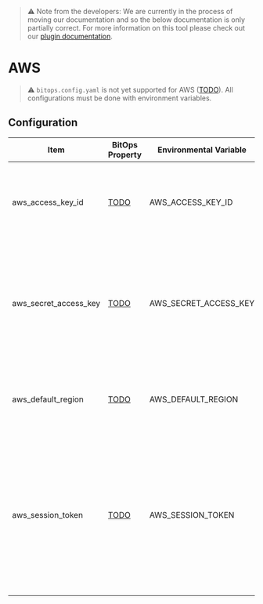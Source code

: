 > ⚠️ Note from the developers: We are currently in the process of moving our documentation and so the below documentation is only partially correct. For more information on this tool please check out our [plugin documentation](https://github.com/bitops-plugins/aws).

# AWS

> ⚠️ `bitops.config.yaml` is not yet supported for AWS ([TODO](https://github.com/bitovi/bitops/issues/15)). All configurations must be done with environment variables.

## Configuration

| Item                  | BitOps Property                                    | Environmental Variable | Description                                                  | Default | Required |
| --------------------- | -------------------------------------------------- | ---------------------- | ------------------------------------------------------------ | ------- | -------- |
| aws_access_key_id     | [TODO](https://github.com/bitovi/bitops/issues/15) | AWS_ACCESS_KEY_ID      | Specifies an AWS access key associated with an IAM user or role. See [AWS official documentation](https://docs.aws.amazon.com/general/latest/gr/aws-sec-cred-types.html#access-keys-and-secret-access-keys) | `null`  | Yes      |
| aws_secret_access_key | [TODO](https://github.com/bitovi/bitops/issues/15) | AWS_SECRET_ACCESS_KEY  | Specifies the secret key associated with the access key. This is essentially the "password" for the access key. See [AWS official documentation](https://docs.aws.amazon.com/general/latest/gr/aws-sec-cred-types.html#access-keys-and-secret-access-keys) | `null`  | Yes      |
| aws_default_region    | [TODO](https://github.com/bitovi/bitops/issues/15) | AWS_DEFAULT_REGION     | Specifies the AWS Region to send the request to. See [AWS official documentation](https://docs.aws.amazon.com/general/latest/gr/aws-sec-cred-types.html#access-keys-and-secret-access-keys) | `null`  | Yes      |
| aws_session_token     | [TODO](https://github.com/bitovi/bitops/issues/15) | AWS_SESSION_TOKEN      | Specifies the session token value that is required if you are using temporary security credentials that you retrieved directly from AWS STS operations. See [AWS official documentation](https://docs.aws.amazon.com/general/latest/gr/aws-sec-cred-types.html#access-keys-and-secret-access-keys) | `null`  | No       |


